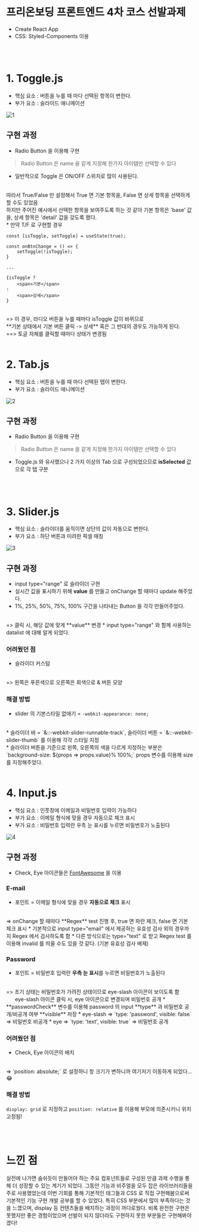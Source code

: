 # 프리온보딩 프론트엔드 4차 코스 선발과제

* Create React App
* CSS: Styled-Components 이용

<br>
<br>

# 1. Toggle.js
* 핵심 요소 : 버튼을 누를 때 마다 선택된 항목이 변한다.
* 부가 요소 : 슬라이드 애니메이션

![1](https://user-images.githubusercontent.com/51473971/165474271-16ed0158-c25d-4407-93c6-1c83b19e00ea.gif)

## 구현 과정
* Radio Button 을 이용해 구현
> Radio Button 은 name 을 같게 지정해 한가지 아이템만 선택할 수 있다
* 일반적으로 Toggle 은 ON/OFF 스위치로 많이 사용된다.
<br>
따라서 True/False 만 설정해서 True 면 기본 항목을, False 면 상세 항목을 선택하게 할 수도 있었음
<br>
하지만 주어진 예시에서 선택한 항목을 보여주도록 하는 것 같아 기본 항목은 'base' 값을, 상세 항목은 'detail' 값을 갖도록 했다.
<br>
* 만약 T/F 로 구현할 경우

```
const [isToggle, setToggle] = useState(true);

const onBtnChange = () => {
    setToggle(!isToggle);
}

...

{isToggle ?
    <span>기본</span>
:
    <span>상세</span>
}
```

<br>
=> 이 경우, 라디오 버튼을 누를 때마다 isToggle 값이 바뀌므로
<br>
**기본 상태에서 기본 버튼 클릭 -> 상세** 혹은 그 반대의 경우도 가능하게 된다.
<br>
==> 토글 자체를 클릭할 때마다 상태가 변경됨

<br>
<br>

# 2. Tab.js
* 핵심 요소 : 버튼을 누를 때 마다 선택된 탭이 변한다.
* 부가 요소 : 슬라이드 애니메이션

![2](https://user-images.githubusercontent.com/51473971/165474288-dec79a9a-d701-48b6-9d01-a718cd90d5fa.gif)

## 구현 과정
* Radio Button 을 이용해 구현
> Radio Button 은 name 을 같게 지정해 한가지 아이템만 선택할 수 있다
* Toggle.js 와 유사했으나 2 가지 이상의 Tab 으로 구성되었으므로 **isSelected** 값으로 각 탭 구분

<br>
<br>

# 3. Slider.js
* 핵심 요소 : 슬라이더를 움직이면 상단의 값이 자동으로 변한다.
* 부가 요소 : 하단 버튼과 미려한 픽셀 매칭

![3](https://user-images.githubusercontent.com/51473971/165474297-c20e5652-ec5b-425b-9ed5-026cb6b99836.gif)

## 구현 과정
* input type="range" 로 슬라이더 구현
* 실시간 값을 표시하기 위해 **value** 를 만들고 onChange 할 때마다 update 해주었다.
* 1%, 25%, 50%, 75%, 100% 구간을 나타내는 Button 을 각각 만들어주었다.
<br>
=> 클릭 시, 해당 값에 맞게 **value** 변경
* input type="range" 와 함께 사용하는 datalist 에 대해 알게 되었다.

### 어려웠던 점
* 슬라이더 커스텀
<br>
=> 왼쪽은 푸른색으로 오른쪽은 회색으로 & 버튼 모양

### 해결 방법
* slider 의 기본스타일 없애기 = `-webkit-appearance: none;`
<br>
* 슬라이더 바 = `&::-webkit-slider-runnable-track`, 슬라이더 버튼 = `&::-webkit-slider-thumb` 를 이용해 각각 스타일 지정
<br>
* 슬라이더 버튼을 기준으로 왼쪽, 오른쪽의 색을 다르게 지정하는 부분은 `background-size: ${props => props.value}% 100%;` props 변수를 이용해 size 를 지정해주었다.

<br>
<br>

# 4. Input.js
* 핵심 요소 : 인풋창에 이메일과 비밀번호 입력이 가능하다
* 부가 요소 : 이메일 형식에 맞을 경우 자동으로 체크 표시
* 부가 요소 : 비밀번호 입력란 우측 눈 표시를 누르면 비밀번호가 노출된다

![4](https://user-images.githubusercontent.com/51473971/165474303-724611de-ab8b-4202-b9bc-22a74a205eb4.gif)

## 구현 과정
* Check, Eye 아이콘들은 [FontAwesome](https://fontawesome.com/icons) 을 이용

### E-mail
* 포인트 = 이메일 형식에 맞을 경우 **자동으로 체크** 표시
<br>
=> onChange 할 때마다 **Regex** test 진행 후, true 면 파란 체크, false 면 기본 체크 표시
* 기본적으로 input type="email" 에서 제공하는 유효성 검사 외의 경우까지 Regex 에서 검사하도록 함
* 다른 방식으로는 type="text" 로 받고 Regex test 를 이용해 invalid 를 띄울 수도 있을 것 같다. (기본 유효성 검사 배제)

### Password
* 포인트 = 비밀번호 입력란 **우측 눈 표시**를 누르면 비밀번호가 노출된다
<br>
=> 초기 상태는 비밀번호가 가려진 상태이므로 eye-slash 아이콘이 보이도록 함
<br>
&nbsp;&nbsp;&nbsp;&nbsp;&nbsp; eye-slash 아이콘 클릭 시, eye 아이콘으로 변경되며 비밀번호 공개
* **passwordCheck** 변수를 이용해 password 의 input **type** 과 비밀번호 공개/비공개 여부 **visible** 저장
* eye-slash => `type: 'password', visible: false` => 비밀번호 비공개
* eye => `type: 'text', visible: true` => 비밀번호 공개

### 어려웠던 점
* Check, Eye 아이콘의 배치
<br>
=> `position: absolute;` 로 설정하니 창 크기가 변하니까 여기저기 이동하게 되었다...😂

### 해결 방법
`display: grid` 로 지정하고 `position: relative` 를 이용해 부모에 의존시키니 위치 고정됨!

<br>
<br>

# 느낀 점
실전에 나가면 숨쉬듯이 만들어야 하는 주요 컴포넌트들로 구성된 만큼 과제 수행을 통해 더 성장할 수 있는 계기가 되었다. 그동안 기능과 비주얼을 모두 잡은 라이브러리들을 주로 사용했었는데 이번 기회를 통해 기본적인 태그들과 CSS 로 직접 구현해봄으로써 기본적인 기능 구현 개발 공부를 할 수 있었다.
특히 CSS 부분에서 많이 부족하다는 것을 느꼈으며, display 등 컨텐츠들을 배치하는 과정이 까다로웠다. 비록 완전한 구현은 못했지만 좋은 경험이었으며 선발이 되지 않더라도 구현하지 못한 부분들은 구현해봐야겠다!
